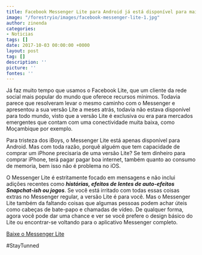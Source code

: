 ```yaml
---
title: Facebook Messenger Lite para Android já está disponível para mais alguns países
image: "/forestryio/images/facebook-messenger-lite-1.jpg"
author: zinenda
categories:
- Noticias
tags: []
date: 2017-10-03 00:00:00 +0000
layout: post
tag: []
description: ''
picture: ''
fontes: ''
---
```



Já faz muito tempo que usamos o Facebook Lite, que um cliente da rede social mais popular do mundo que oferece recursos mínimos. Todavia parece que resolveram levar o mesmo caminho com o Messenger e apresentou a sua versão Lite a meses atrás, todavia não estava disponível para todo mundo, visto que a versão Lite é exclusiva ou era para mercados emergentes que contam com uma conectividade muita baixa, como Moçambique por exemplo.

Para tristeza dos iBoys, o Messenger Lite está apenas disponível para Android. Mas com toda razão, porquê alguém que tem capacidade de comprar um iPhone precisaria de uma versão Lite? Se tem dinheiro para comprar iPhone, terá pagar pagar boa internet, também quanto ao consumo de memoria, bem isso não é problema no iOS.

O Messenger Lite é estritamente focado em mensagens e não inclui adições recentes como ***histórias, efeitos de lentes de auto-efeitos Snapchat-ish ou jogos***. Se você está irritado com todas essas coisas extras no Messenger regular, a versão Lite é para você. Mas o Messenger Lite também da faltando coisas que algumas pessoas podem achar úteis como cabeças de bate-papo e chamadas de vídeo. De qualquer forma, agora você pode dar uma chance e ver se você prefere o design básico do Lite ou encontrar-se voltando para o aplicativo Messenger completo.

[Baixe o Messenger Lite](https://play.google.com/store/apps/details?id=com.facebook.mlite&hl=en)

#StayTunned